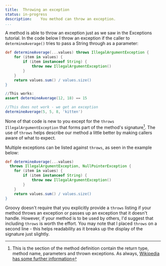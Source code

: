 ```yaml
---
title:	Throwing an exception
status:	in-progress
description:	You method can throw an exception.
...
```


A method is able to throw an exception just as we saw in the Exceptions tutorial. In the code below I throw an exception if the caller to `determineAverage()` tries to pass a String through as a parameter:

```groovy
def determineAverage(...values) throws IllegalArgumentException {
    for (item in values) {
        if (item instanceof String) {
            throw new IllegalArgumentException()
        }
    }
    return values.sum() / values.size()
}

//This works:
assert determineAverage(12, 18) == 15

//This does not work - we get an exception
determineAverage(5, 5, 8, 'kitten')
```

None of that code is new to you except for the `throws IllegalArgumentException` that forms part of the method's signature[^sign]. The use of `throws` helps describe our method a little better by making callers aware of what to expect.

Multiple exceptions can be listed against `throws`, as seen in the example below:

```groovy
def determineAverage(...values) 
  throws IllegalArgumentException, NullPointerException {
    for (item in values) {
        if (item instanceof String) {
            throw new IllegalArgumentException()
        }
    }
    return values.sum() / values.size()
}
```

Groovy doesn't require that you explicitly provide a `throws` listing if your method throws an exception or passes up an exception that it doesn't handle. However, if your method is to be used by others, I'd suggest that including `throws` is worth the effort. You may note that I placed `throws` on a second line - this helps readability as it breaks up the display of the signature just slightly.

[^sign]: This is the section of the method definition contain the return type, method name, parameters and thrown exceptions. As always, [Wikipedia has some further information](https://en.wikipedia.org/wiki/Type_signature#Method_signature) 